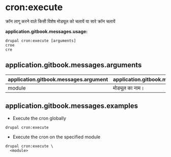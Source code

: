# cron:execute
क्रॉन लागू करने वाले किसी विशेष मोड्यूल को चलायें या सारे क्रॉन चलायें

**application.gitbook.messages.usage:**
```
drupal cron:execute [arguments]
croe
cre
```

## application.gitbook.messages.arguments
application.gitbook.messages.argument | application.gitbook.messages.details
---------|-------------
module | मोड्यूल का नाम।

## application.gitbook.messages.examples
* Execute the cron globally
```
drupal cron:execute
```
* Execute the cron on the specified module
```
drupal cron:execute \
  <module>
```
